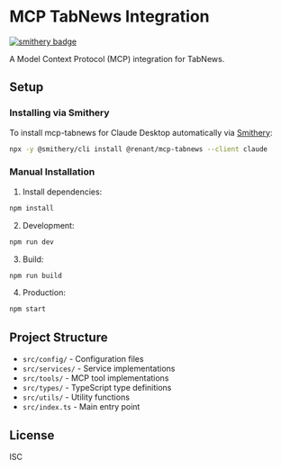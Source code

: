 # MCP TabNews Integration

[![smithery badge](https://smithery.ai/badge/@renant/mcp-tabnews)](https://smithery.ai/server/@renant/mcp-tabnews)

A Model Context Protocol (MCP) integration for TabNews.

## Setup

### Installing via Smithery

To install mcp-tabnews for Claude Desktop automatically via [Smithery](https://smithery.ai/server/@renant/mcp-tabnews):

```bash
npx -y @smithery/cli install @renant/mcp-tabnews --client claude
```

### Manual Installation
1. Install dependencies:

```bash
npm install
```

2. Development:

```bash
npm run dev
```

3. Build:

```bash
npm run build
```

4. Production:

```bash
npm start
```

## Project Structure

- `src/config/` - Configuration files
- `src/services/` - Service implementations
- `src/tools/` - MCP tool implementations
- `src/types/` - TypeScript type definitions
- `src/utils/` - Utility functions
- `src/index.ts` - Main entry point

## License

ISC
